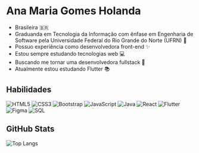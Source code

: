 
# Ana Maria Gomes Holanda

- Brasileira 🇧🇷
- Graduanda em Tecnologia da Informação com ênfase em Engenharia de Software pela Universidade Federal do Rio Grande do Norte (UFRN) 📖
- Possuo experiência como desenvolvedora front-end ✨
- Estou sempre estudando tecnologias web 💻
- Buscando me tornar uma desenvolvedora fullstack 🚀
- Atualmente estou estudando Flutter 📚

## Habilidades

![HTML5](https://img.shields.io/badge/HTML5-000?style=for-the-badge&logo=html5)
![CSS3](https://img.shields.io/badge/CSS3-000?style=for-the-badge&logo=css3&logoColor=264CE4)
![Bootstrap](https://img.shields.io/badge/Bootstrap-000?style=for-the-badge&logo=bootstrap)
![JavaScript](https://img.shields.io/badge/JavaScript-000?style=for-the-badge&logo=javascript)
![Java](https://img.shields.io/badge/Java-000?style=for-the-badge&logo=java)
![React](https://img.shields.io/badge/React-000?style=for-the-badge&logo=react)
![Flutter](https://img.shields.io/badge/Flutter-000?style=for-the-badge&logo=flutter)
![Figma](https://img.shields.io/badge/Figma-000?style=for-the-badge&logo=figma)
![SQL](https://img.shields.io/badge/Sql-000?style=for-the-badge&logo=sql)

## GitHub Stats
![Top Langs](https://github-readme-stats-git-masterrstaa-rickstaa.vercel.app/api/top-langs/?username=anamgholandadev&bg_color=000&border_color=30A3DC&title_color=E94D5F&text_color=FFF)

